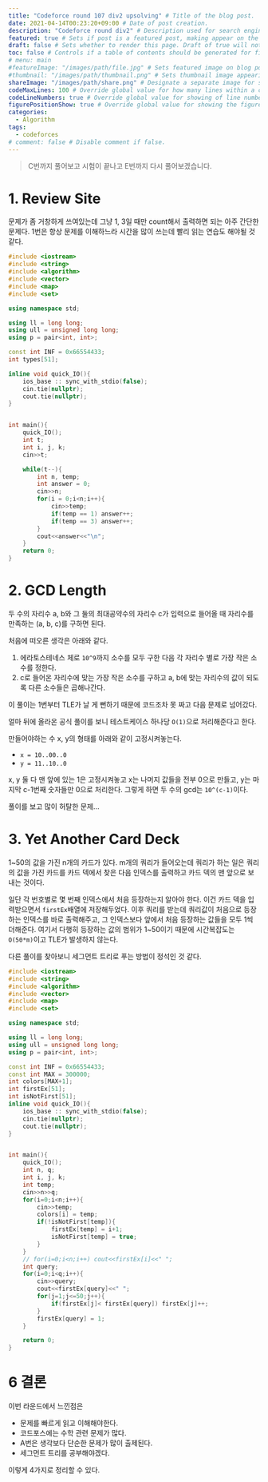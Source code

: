 ```yaml
---
title: "Codeforce round 107 div2 upsolving" # Title of the blog post.
date: 2021-04-14T00:23:20+09:00 # Date of post creation.
description: "Codeforce round div2" # Description used for search engine.
featured: true # Sets if post is a featured post, making appear on the home page side bar.
draft: false # Sets whether to render this page. Draft of true will not be rendered.
toc: false # Controls if a table of contents should be generated for first-level links automatically.
# menu: main
#featureImage: "/images/path/file.jpg" # Sets featured image on blog post.
#thumbnail: "/images/path/thumbnail.png" # Sets thumbnail image appearing inside card on homepage.
shareImage: "/images/path/share.png" # Designate a separate image for social media sharing.
codeMaxLines: 100 # Override global value for how many lines within a code block before auto-collapsing.
codeLineNumbers: true # Override global value for showing of line numbers within code block.
figurePositionShow: true # Override global value for showing the figure label.
categories:
  - Algorithm
tags:
  - codeforces
# comment: false # Disable comment if false.
---
```

> C번까지 풀어보고 시험이 끝나고 E번까지 다시 풀어보겠습니다.

# 1. Review Site

문제가 좀 거창하게 쓰여있는데 그냥 1, 3일 때만 count해서 출력하면 되는 아주 간단한 문제다. 1번은 항상 문제를 이해하느라 시간을 많이 쓰는데 빨리 읽는 연습도 해야될 것 같다.
```c++
#include <iostream>
#include <string>
#include <algorithm>
#include <vector>
#include <map>
#include <set>

using namespace std;

using ll = long long;
using ull = unsigned long long;
using p = pair<int, int>;

const int INF = 0x66554433;
int types[51];

inline void quick_IO(){
    ios_base :: sync_with_stdio(false);
    cin.tie(nullptr);
    cout.tie(nullptr);
}


int main(){
    quick_IO();
    int t;
    int i, j, k;
    cin>>t;

    while(t--){
        int n, temp;
        int answer = 0;
        cin>>n;
        for(i = 0;i<n;i++){
            cin>>temp;
            if(temp == 1) answer++;
            if(temp == 3) answer++;
        }
        cout<<answer<<"\n";
    }
    return 0;
}
```
# 2. GCD Length

두 수의 자리수 a, b와 그 둘의 최대공약수의 자리수 c가 입력으로 들어올 때 자리수를 만족하는 (a, b, c)를 구하면 된다. 

처음에 떠오른 생각은 아래와 같다.

1. 에라토스테네스 체로 `10^9`까지 소수를 모두 구한 다음 각 자리수 별로 가장 작은 소수를 정한다.
2. c로 들어온 자리수에 맞는 가장 작은 소수를 구하고 a, b에 맞는 자리수의 값이 되도록 다른 소수들은 곱해나간다.

이 풀이는 1번부터 TLE가 날 게 뻔하기 때문에 코드조차 못 짜고 다음 문제로 넘어갔다.

얼마 뒤에 올라온 공식 풀이를 보니 테스트케이스 하나당 `O(1)`으로 처리해준다고 한다.

만들어야하는 수 x, y의 형태를 아래와 같이 고정시켜놓는다.

 - `x = 10..00..0`
 - `y = 11..10..0`

x, y 둘 다 맨 앞에 있는 1은 고정시켜놓고 x는 나머지 값들을 전부 0으로 만들고, y는 마지막 c-1번째 숫자들만 0으로 처리한다. 그렇게 하면 두 수의 gcd는 `10^(c-1)`이다.

풀이를 보고 많이 허탈한 문제...

# 3. Yet Another Card Deck

1~50의 값을 가진 n개의 카드가 있다. m개의 쿼리가 들어오는데 쿼리가 하는 일은 쿼리의 값을 가진 카드를 카드 덱에서 찾은 다음 인덱스를 출력하고 카드 덱의 맨 앞으로 보내는 것이다. 

일단 각 번호별로 몇 번째 인덱스에서 처음 등장하는지 알아야 한다. 이건 카드 덱을 입력받으면서 `firstEx`배열에 저장해두었다. 이후 쿼리를 받는데 쿼리값이 처음으로 등장하는 인덱스를 바로 출력해주고, 그 인덱스보다 앞에서 처음 등장하는 값들을 모두 1씩 더해준다. 여기서 다행히 등장하는 값의 범위가 1~50이기 때문에 시간복잡도는 `O(50*m)`이고 TLE가 발생하지 않는다.

다른 풀이를 찾아보니 세그먼트 트리로 푸는 방법이 정석인 것 같다.
```c++
#include <iostream>
#include <string>
#include <algorithm>
#include <vector>
#include <map>
#include <set>

using namespace std;

using ll = long long;
using ull = unsigned long long;
using p = pair<int, int>;

const int INF = 0x66554433;
const int MAX = 300000;
int colors[MAX+1];
int firstEx[51];
int isNotFirst[51];
inline void quick_IO(){
    ios_base :: sync_with_stdio(false);
    cin.tie(nullptr);
    cout.tie(nullptr);
}


int main(){
    quick_IO();
    int n, q;
    int i, j, k;
    int temp;
    cin>>n>>q;
    for(i=0;i<n;i++){
        cin>>temp;
        colors[i] = temp;
        if(!isNotFirst[temp]){
            firstEx[temp] = i+1;
            isNotFirst[temp] = true;
        }
    }
    // for(i=0;i<n;i++) cout<<firstEx[i]<<" ";
    int query;
    for(i=0;i<q;i++){
        cin>>query;
        cout<<firstEx[query]<<" ";
        for(j=1;j<=50;j++){
            if(firstEx[j]< firstEx[query]) firstEx[j]++;
        }
        firstEx[query] = 1;
    }

    return 0;
}
```
# 6 결론

이번 라운드에서 느낀점은

- 문제를 빠르게 읽고 이해해야한다.
- 코드포스에는 수학 관련 문제가 많다.
- A번은 생각보다 단순한 문제가 많이 출제된다.
- 세그먼트 트리를 공부해야겠다.

이렇게 4가지로 정리할 수 있다.